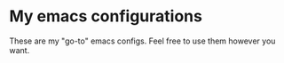 # My emacs configurations

These are my "go-to" emacs configs. Feel free to use them however you want.
